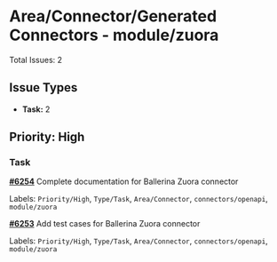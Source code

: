 # Area/Connector/Generated Connectors - module/zuora

Total Issues: 2

## Issue Types

- **Task:** 2

## Priority: High

### Task

**[#6254](https://github.com/ballerina-platform/ballerina-library/issues/6254)** Complete documentation for Ballerina Zuora connector

Labels: `Priority/High`, `Type/Task`, `Area/Connector`, `connectors/openapi`, `module/zuora`

**[#6253](https://github.com/ballerina-platform/ballerina-library/issues/6253)** Add test cases for Ballerina Zuora connector 

Labels: `Priority/High`, `Type/Task`, `Area/Connector`, `connectors/openapi`, `module/zuora`

